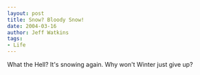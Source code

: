 ```yaml
---
layout: post
title: Snow? Bloody Snow!
date: 2004-03-16
author: Jeff Watkins
tags:
- Life
---
```


<p>What the Hell? It's snowing again. Why won't Winter just give up?</p>